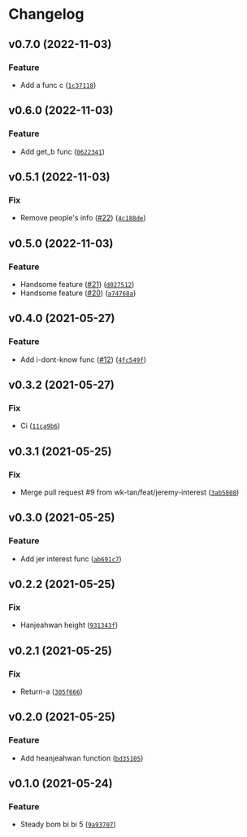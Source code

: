 # Changelog

<!--next-version-placeholder-->

## v0.7.0 (2022-11-03)
### Feature
* Add a func c ([`1c37118`](https://github.com/wk-tan/poetry-demo/commit/1c37118554817834669ef40993ac50c44ba518ad))

## v0.6.0 (2022-11-03)
### Feature
* Add get_b func ([`0622341`](https://github.com/wk-tan/poetry-demo/commit/0622341d5a08e7279056ea6ab19150c6aee08441))

## v0.5.1 (2022-11-03)
### Fix
* Remove people's info ([#22](https://github.com/wk-tan/poetry-demo/issues/22)) ([`4c188de`](https://github.com/wk-tan/poetry-demo/commit/4c188de0fc1da478339a42bcf0dea220f6a11fd7))

## v0.5.0 (2022-11-03)
### Feature
* Handsome feature ([#21](https://github.com/wk-tan/poetry-demo/issues/21)) ([`d027512`](https://github.com/wk-tan/poetry-demo/commit/d02751279acf775d271c7d0f984f4140304ff59f))
* Handsome feature ([#20](https://github.com/wk-tan/poetry-demo/issues/20)) ([`a74768a`](https://github.com/wk-tan/poetry-demo/commit/a74768a30679915b9244197c757f26bc3845ee02))

## v0.4.0 (2021-05-27)
### Feature
* Add i-dont-know func ([#12](https://github.com/wk-tan/poetry-demo/issues/12)) ([`4fc549f`](https://github.com/wk-tan/poetry-demo/commit/4fc549f4640adf1922f03a728fc0942a41e430ed))

## v0.3.2 (2021-05-27)
### Fix
* Ci ([`11ca9b6`](https://github.com/wk-tan/poetry-demo/commit/11ca9b611c0f9928f6aa82cf3d3efb5cf8e6ab54))

## v0.3.1 (2021-05-25)
### Fix
* Merge pull request #9 from wk-tan/feat/jeremy-interest ([`3ab5808`](https://github.com/wk-tan/poetry-demo/commit/3ab5808a0b5bcf2512e7c16a497957c2df2a7393))

## v0.3.0 (2021-05-25)
### Feature
* Add jer interest func ([`ab691c7`](https://github.com/wk-tan/poetry-demo/commit/ab691c79d8bdb66135bdf6e36ceae258a80714a3))

## v0.2.2 (2021-05-25)
### Fix
* Hanjeahwan height ([`931343f`](https://github.com/wk-tan/poetry-demo/commit/931343f4edabc2d6f3630737657c0eabc6cba3b6))

## v0.2.1 (2021-05-25)
### Fix
* Return-a ([`305f666`](https://github.com/wk-tan/poetry-demo/commit/305f6661bf581258b9eff10fd438fe7971bc540d))

## v0.2.0 (2021-05-25)
### Feature
* Add heanjeahwan function ([`bd35105`](https://github.com/wk-tan/poetry-demo/commit/bd35105b4e8e30541846571e7dcb2d9a9de7ff3b))

## v0.1.0 (2021-05-24)
### Feature
* Steady bom bi bi 5 ([`9a93707`](https://github.com/wk-tan/poetry-demo/commit/9a9370722d7b7f8af07f15c78d3f4b81aef60105))
